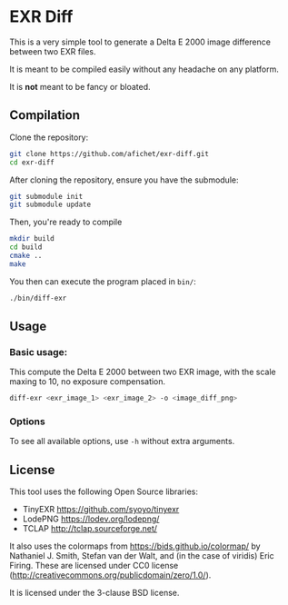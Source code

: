 # EXR Diff

This is a very simple tool to generate a Delta E 2000 image difference between two EXR files.

It is meant to be compiled easily without any headache on any platform.

It is **not** meant to be fancy or bloated.

## Compilation
Clone the repository:
```bash
git clone https://github.com/afichet/exr-diff.git
cd exr-diff
```

After cloning the repository, ensure you have the submodule:
```bash
git submodule init
git submodule update
```

Then, you're ready to compile
```bash
mkdir build
cd build
cmake ..
make
```

You then can execute the program placed in `bin/`:
```bash
./bin/diff-exr
```

## Usage

### Basic usage:
This compute the Delta E 2000 between two EXR image, with the scale maxing to 10, no exposure compensation.

```bash
diff-exr <exr_image_1> <exr_image_2> -o <image_diff_png>
```

### Options

To see all available options, use `-h` without extra arguments.

## License

This tool uses the following Open Source libraries:
- TinyEXR https://github.com/syoyo/tinyexr
- LodePNG https://lodev.org/lodepng/
- TCLAP http://tclap.sourceforge.net/

It also uses the colormaps from https://bids.github.io/colormap/ by Nathaniel J. Smith, Stefan van der Walt, and (in the case of viridis) Eric Firing. These are licensed under CC0 license (http://creativecommons.org/publicdomain/zero/1.0/).

It is licensed under the 3-clause BSD license.

